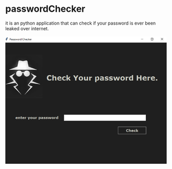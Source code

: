 # passwordChecker
it is an python application that can check if your password is ever been leaked over internet.
<br><br>
![Image of Yaktocat](https://github.com/sachin17081998/passwordChecker/blob/master/password.png)
